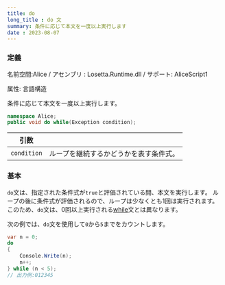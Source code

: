 ```yaml
---
title: do
long_title : do 文
summary: 条件に応じて本文を一度以上実行します
date : 2023-08-07
---
```

### 定義
名前空間:Alice / アセンブリ : Losetta.Runtime.dll / サポート: AliceScript1

属性: 言語構造

条件に応じて本文を一度以上実行します。

```cs title="AliceScript"
namespace Alice;
public void do while(Exception condition);
```

|引数| |
|-|-|
|`condition`|ループを継続するかどうかを表す条件式。|

### 基本
`do`文は、指定された条件式が`true`と評価されている間、本文を実行します。
ループの後に条件式が評価されるので、ループは少なくとも1回は実行されます。
このため、`do`文は、0回以上実行される[while](./while.md)文とは異なります。

次の例では、`do`文を使用して`0`から`5`までをカウントします。

```cs title="AliceScript"
var n = 0;
do
{
    Console.Write(n);
    n++;
} while (n < 5);
// 出力例:012345
```
